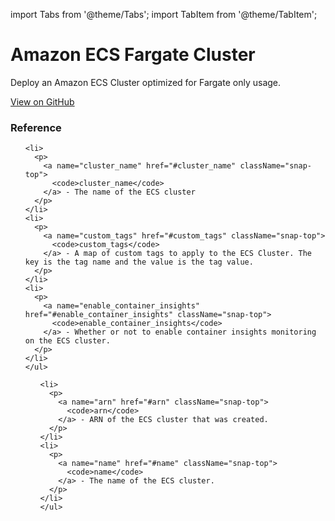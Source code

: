 import Tabs from '@theme/Tabs';
import TabItem from '@theme/TabItem';

# Amazon ECS Fargate Cluster

Deploy an Amazon ECS Cluster optimized for Fargate only usage.

<a href="https://github.com/gruntwork-io/terraform-aws-service-catalog/tree/master/modules/services/ecs-fargate-cluster" className="link-button">View on GitHub</a>

### Reference

<Tabs>
  <TabItem value="inputs" label="Inputs" default>
    <ul>
      
    <li>
      <p>
        <a name="cluster_name" href="#cluster_name" className="snap-top">
          <code>cluster_name</code>
        </a> - The name of the ECS cluster
      </p>
    </li>
    <li>
      <p>
        <a name="custom_tags" href="#custom_tags" className="snap-top">
          <code>custom_tags</code>
        </a> - A map of custom tags to apply to the ECS Cluster. The key is the tag name and the value is the tag value.
      </p>
    </li>
    <li>
      <p>
        <a name="enable_container_insights" href="#enable_container_insights" className="snap-top">
          <code>enable_container_insights</code>
        </a> - Whether or not to enable container insights monitoring on the ECS cluster.
      </p>
    </li>
    </ul>
  </TabItem>
  <TabItem value="outputs" label="Outputs">
    <ul>
      
    <li>
      <p>
        <a name="arn" href="#arn" className="snap-top">
          <code>arn</code>
        </a> - ARN of the ECS cluster that was created.
      </p>
    </li>
    <li>
      <p>
        <a name="name" href="#name" className="snap-top">
          <code>name</code>
        </a> - The name of the ECS cluster.
      </p>
    </li>
    </ul>
  </TabItem>
</Tabs>


<!-- ##DOCS-SOURCER-START
{"sourcePlugin":"Service Catalog Reference","hash":"aa367c880b6db855332114fe93de6b94"}
##DOCS-SOURCER-END -->
